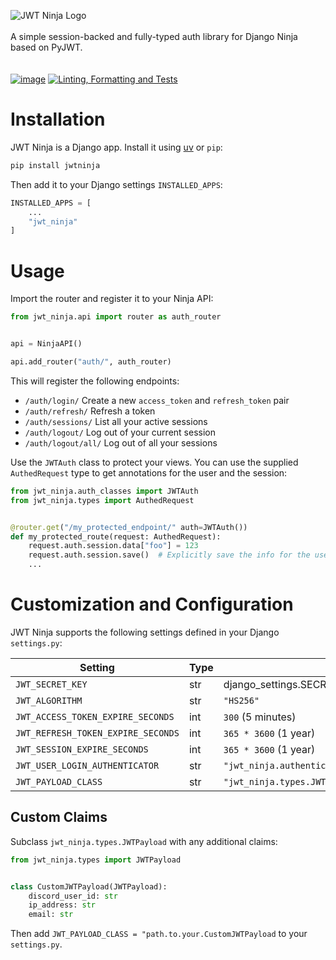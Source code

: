 

![JWT Ninja Logo](https://github.com/user-attachments/assets/2589db23-94c7-47c6-8687-eb29c6312272)
<br/><br/>
A simple session-backed and fully-typed auth library for Django Ninja based on PyJWT. 
<br/><br/><br/>
[![image](https://img.shields.io/pypi/v/jwtninja.svg)](https://pypi.python.org/pypi/jwtninja)
[![Linting, Formatting and Tests](https://github.com/dvf/jwt-ninja/actions/workflows/check-and-test.yml/badge.svg)](https://github.com/dvf/jwt-ninja/actions/workflows/check-and-test.yml)



# Installation
JWT Ninja is a Django app. Install it using [uv](https://astral.sh/uv) or `pip`:
```bash
pip install jwtninja
```

Then add it to your Django settings `INSTALLED_APPS`:

```python
INSTALLED_APPS = [
    ...
    "jwt_ninja"
]
```

# Usage

Import the router and register it to your Ninja API:
```python
from jwt_ninja.api import router as auth_router


api = NinjaAPI()

api.add_router("auth/", auth_router)
```

This will register the following endpoints:
- `/auth/login/` Create a new `access_token` and `refresh_token` pair
- `/auth/refresh/` Refresh a token
- `/auth/sessions/` List all your active sessions
- `/auth/logout/` Log out of your current session
- `/auth/logout/all/` Log out of all your sessions

Use the `JWTAuth` class to protect your views. You can use the supplied `AuthedRequest` type to get annotations for the user and the session:

```python
from jwt_ninja.auth_classes import JWTAuth
from jwt_ninja.types import AuthedRequest


@router.get("/my_protected_endpoint/" auth=JWTAuth())
def my_protected_route(request: AuthedRequest):
    request.auth.session.data["foo"] = 123
    request.auth.session.save()  # Explicitly save the info for the user's session
    ...
```

# Customization and Configuration

JWT Ninja supports the following settings defined in your Django `settings.py`:

| Setting                            | Type | Default                                                |
|------------------------------------|------|--------------------------------------------------------|
| `JWT_SECRET_KEY`                   | str  | django_settings.SECRET_KEY                             |
| `JWT_ALGORITHM`                    | str  | `"HS256"`                                              |
| `JWT_ACCESS_TOKEN_EXPIRE_SECONDS`  | int  | `300` (5 minutes)                                      |
| `JWT_REFRESH_TOKEN_EXPIRE_SECONDS` | int  | `365 * 3600` (1 year)                                  |
| `JWT_SESSION_EXPIRE_SECONDS`       | int  | `365 * 3600` (1 year)                                  |
| `JWT_USER_LOGIN_AUTHENTICATOR`     | str  | `"jwt_ninja.authenticators.django_user_authenticator"` |
| `JWT_PAYLOAD_CLASS`                | str  | `"jwt_ninja.types.JWTPayload"`                         |

## Custom Claims

Subclass `jwt_ninja.types.JWTPayload` with any additional claims:

```python
from jwt_ninja.types import JWTPayload


class CustomJWTPayload(JWTPayload):
    discord_user_id: str
    ip_address: str
    email: str
```

Then add `JWT_PAYLOAD_CLASS = "path.to.your.CustomJWTPayload` to your `settings.py`.
